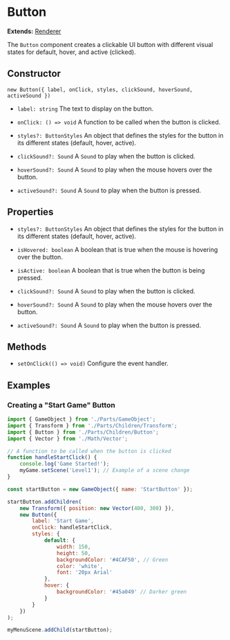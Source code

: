 # Button

**Extends:** [Renderer](./Renderer.md)

The `Button` component creates a clickable UI button with different visual states for default, hover, and active (clicked).

## Constructor

`new Button({ label, onClick, styles, clickSound, hoverSound, activeSound })`

-   `label: string`
    The text to display on the button.

-   `onClick: () => void`
    A function to be called when the button is clicked.

-   `styles?: ButtonStyles`
    An object that defines the styles for the button in its different states (default, hover, active).

-   `clickSound?: Sound`
    A `Sound` to play when the button is clicked.

-   `hoverSound?: Sound`
    A `Sound` to play when the mouse hovers over the button.

-   `activeSound?: Sound`
    A `Sound` to play when the button is pressed.

## Properties

-   `styles?: ButtonStyles`
    An object that defines the styles for the button in its different states (default, hover, active).

-   `isHovered: boolean`
    A boolean that is true when the mouse is hovering over the button.

-   `isActive: boolean`
    A boolean that is true when the button is being pressed.

-   `clickSound?: Sound`
    A `Sound` to play when the button is clicked.

-   `hoverSound?: Sound`
    A `Sound` to play when the mouse hovers over the button.

-   `activeSound?: Sound`
    A `Sound` to play when the button is pressed.

## Methods
-   `setOnClick(() => void)`
    Configure the event handler.
    
## Examples

### Creating a "Start Game" Button

```javascript
import { GameObject } from './Parts/GameObject';
import { Transform } from './Parts/Children/Transform';
import { Button } from './Parts/Children/Button';
import { Vector } from './Math/Vector';

// A function to be called when the button is clicked
function handleStartClick() {
    console.log('Game Started!');
    myGame.setScene('Level1'); // Example of a scene change
}

const startButton = new GameObject({ name: 'StartButton' });

startButton.addChildren(
    new Transform({ position: new Vector(400, 300) }),
    new Button({
        label: 'Start Game',
        onClick: handleStartClick,
        styles: {
            default: {
                width: 150,
                height: 50,
                backgroundColor: '#4CAF50', // Green
                color: 'white',
                font: '20px Arial'
            },
            hover: {
                backgroundColor: '#45a049' // Darker green
            }
        }
    })
);

myMenuScene.addChild(startButton);
```